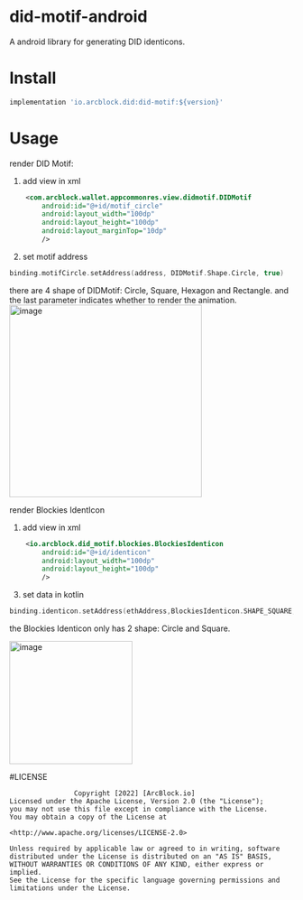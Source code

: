 # did-motif-android
A android library for generating DID identicons.

# Install

```groovy
implementation 'io.arcblock.did:did-motif:${version}'
```

# Usage

render DID Motif:

1. add view in xml
```xml
    <com.arcblock.wallet.appcommonres.view.didmotif.DIDMotif
        android:id="@+id/motif_circle"
        android:layout_width="100dp"
        android:layout_height="100dp"
        android:layout_marginTop="10dp"
        />
```

2. set motif address
```kotlin
binding.motifCircle.setAddress(address, DIDMotif.Shape.Circle, true)
```
there are 4 shape of DIDMotif: Circle, Square, Hexagon and Rectangle. and the last parameter indicates whether to render the animation.
<img width="341" alt="image" src="https://user-images.githubusercontent.com/4629442/158416084-175610af-0fdc-4303-8e1a-e3dbb36330d2.png">


render Blockies IdentIcon

1. add view in xml
```xml
    <io.arcblock.did_motif.blockies.BlockiesIdenticon
        android:id="@+id/identicon"
        android:layout_width="100dp"
        android:layout_height="100dp"
        />
```
3. set data in kotlin
```kotlin
binding.identicon.setAddress(ethAddress,BlockiesIdenticon.SHAPE_SQUARE, BlockiesData.DEFAULT_SIZE, 20f)
```
the Blockies Identicon only has 2 shape: Circle and Square.

<img width="218" alt="image" src="https://user-images.githubusercontent.com/4629442/158416657-d25c8d4d-9f43-4369-ad49-8ff7e6d444e1.png">



#LICENSE
```
                Copyright [2022] [ArcBlock.io]
Licensed under the Apache License, Version 2.0 (the "License");
you may not use this file except in compliance with the License.
You may obtain a copy of the License at

<http://www.apache.org/licenses/LICENSE-2.0>

Unless required by applicable law or agreed to in writing, software
distributed under the License is distributed on an "AS IS" BASIS,
WITHOUT WARRANTIES OR CONDITIONS OF ANY KIND, either express or implied.
See the License for the specific language governing permissions and
limitations under the License.
```




